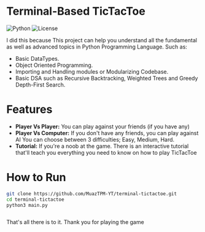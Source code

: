 # Terminal-Based TicTacToe
![Python](https://img.shields.io/pypi/pyversions/numpy) ![License](https://img.shields.io/badge/License-MIT-blue?style=flat-square)

I did this because
This project can help you understand all the fundamental as well as advanced topics in Python Programming Language. Such as:
- Basic DataTypes.
- Object Oriented Programming.
- Importing and Handling modules or Modularizing Codebase.
- Basic DSA such as Recursive Backtracking, Weighted Trees and Greedy Depth-First Search.

# Features
- **Player Vs Player:**
You can play against your friends (if you have any)
- **Player Vs Computer:**
If you don't have any friends, you can play against AI
You can choose between 3 difficulties; Easy, Medium, Hard.
- **Tutorial:**
If you're a noob at the game. There is an interactive tutorial that'll teach you everything you need to know
on how to play TicTacToe

# How to Run

```bash
git clone https://github.com/MuazTPM-YT/terminal-tictactoe.git
cd terminal-tictactoe
python3 main.py
```
```
```

That's all there is to it.
Thank you for playing the game
